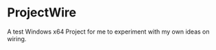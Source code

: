 ProjectWire
===========

A test Windows x64 Project for me to experiment with my own ideas on wiring.
